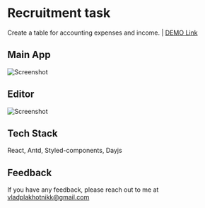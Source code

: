 # Recruitment task

Сreate a table for accounting expenses and income. | [DEMO Link](https://test-gilzor.vercel.app/)

## Main App

![Screenshot](https://snipboard.io/rXeASN.jpg)

## Editor

![Screenshot](https://snipboard.io/xcSiEe.jpg)

## Tech Stack

React, Antd, Styled-components, Dayjs

## Feedback

If you have any feedback, please reach out to me at vladplakhotnikk@gmail.com
